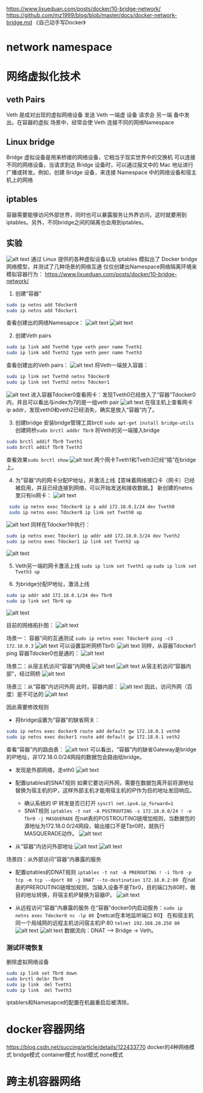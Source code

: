 https://www.lixueduan.com/posts/docker/10-bridge-network/
https://github.com/mz1999/blog/blob/master/docs/docker-network-bridge.md
《自己动手写Docker》
# network namespace

# 网络虚拟化技术
## veth Pairs
Veth 是成对出现的虚拟网络设备 发送 Veth 一端虚 设备 请求会 另一端
备中发出。在容器的虚拟 场景中，经常会使 Veth 连接不同的网络Namespace

## Linux bridge
Bridge 虚拟设备是用来桥接的网络设备，它相当于现实世界中的交换机 可以连接不同的网络设备，当请求到达 Bridge 设备时，可以通过报文中的 Mac 地址进行广播或转发。例如，创建 Bridge 设备，来连接 Namespace 中的网络设备和宿主机上的网络

## iptables
容器需要能够访问外部世界，同时也可以暴露服务让外界访问，这时就要用到iptables。另外，不同bridge之间的隔离也会用到iptables。


## 实验
![alt text](bridge-vethpair.png)
通过 Linux 提供的各种虚拟设备以及 iptables 模拟出了 Docker bridge 网络模型，并测试了几种场景的网络互通
仅仅创建出Namespace网络隔离环境来模拟容器行为：
https://www.lixueduan.com/posts/docker/10-bridge-network/

1. 创建“容器”
```bash
sudo ip netns add Tdocker0
sudo ip netns add Tdocker1
```
查看创建出的网络Namesapce：
![alt text](image-1.png)
![alt text](image-2.png)

2. 创建Veth pairs
```bash
sudo ip link add Tveth0 type veth peer name Tveth1
sudo ip link add Tveth2 type veth peer name Tveth3
```
查看创建出的Veth pairs：
![alt text](image-3.png)
将Veth一端放入容器：
```bash
sudo ip link set Tveth0 netns Tdocker0
sudo ip link set Tveth2 netns Tdocker1
```
![alt text](image-14.png)
进入容器Tdocker0查看网卡：发现Tveth0已经放入了“容器”Tdocker0内，并且可以看出与index为7的是一组veth pair
![alt text](image-5.png)
在宿主机上查看网卡ip addr，发现veth0和veth2已经消失，确实是放入“容器”内了。

3. 创建bridge
安装bridge管理工具brctl `sudo apt-get install bridge-utils`
创建网桥`sudo brctl addbr Tbr0`
将Veth的另一端接入bridge 
```bash
sudo brctl addif Tbr0 Tveth1
sudo brctl addif Tbr0 Tveth3
```
查看效果`sudo brctl show`
![alt text](image-6.png)
两个网卡Tveth1和Tveth3已经“插”在bridge上。

4. 为"容器“内的网卡分配IP地址，并激活上线【意味着网络接口卡（网卡）已经被启用，并且已经连接到网络，可以开始发送和接收数据。】
新创建的netns里只有lo网卡：
![alt text](image-7.png)
```bash
 sudo ip netns exec Tdocker0 ip a add 172.18.0.2/24 dev Tveth0
 sudo ip netns exec Tdocker0 ip link set Tveth0 up
 ```
![alt text](image-8.png)
同样在Tdocker1中执行：
```bash
sudo ip netns exec Tdocker1 ip addr add 172.18.0.3/24 dev Tveth2
sudo ip netns exec Tdocker1 ip link set Tveth2 up
```
![alt text](image-15.png)

5. Veth另一端的网卡激活上线
`sudo ip link set Tveth1 up`
`sudo ip link set Tveth3 up`

6. 为bridge分配IP地址，激活上线
```bash
sudo ip addr add 172.18.0.1/24 dev Tbr0
sudo ip link set Tbr0 up
```
![alt text](image-10.png)

目前的网络拓扑图：
![alt text](image-16.png)

场景一： 容器”间的互通测试
`sudo ip netns exec Tdocker0 ping -c3 172.18.0.3`
![alt text](image-11.png)
可以设置监听网桥Tbr0:
![alt text](image-13.png)
同样，从容器Tdocker1 ping 容器Tdocker0也是通的：
![alt text](image-12.png)

场景二：从宿主机访问“容器”内网络
![alt text](image-17.png)
![alt text](image-18.png)
从宿主机访问“容器内部”，经过网桥
![alt text](image-19.png)

场景三：从“容器”内访问外网
此时，容器内部：
![alt text](image-20.png)
因此，访问外网（百度）是不可达的
![alt text](image-21.png)

因此需要修改规则
- 将bridge设置为“容器”的缺省网关：
```bash
sudo ip netns exec docker0 route add default gw 172.18.0.1 veth0
sudo ip netns exec docker1 route add default gw 172.18.0.1 veth2
```
查看“容器”内的路由表：
![alt text](image-22.png)
可以看出，“容器”内的缺省Gateway是bridge的IP地址，非172.18.0.0/24网段的数据包会路由给bridge。
- 发现是外部网络，走eth0
![alt text](image-27.png)

- 配置iptables的SNAT规则
如果它要访问外网，需要在数据包离开前将源地址替换为宿主机的IP，这样外部主机才能用宿主机的IP作为目的地址发回响应。

    - 确认系统的 IP 转发是否已打开 `sysctl net.ipv4.ip_forward=1`
    - SNAT规则
`iptables -t nat -A POSTROUTING -s 172.18.0.0/24 ! -o Tbr0 -j MASQUERADE`
在nat表的POSTROUTING链增加规则，当数据包的源地址为172.18.0.0/24网段，输出接口不是Tbr0时，就执行MASQUERADE动作。
![alt text](image-24.png)

- 从“容器”内访问外部地址
![alt text](image-25.png)
![alt text](image-26.png)

场景四：从外部访问“容器”内暴露的服务
- 配置iptables的DNAT规则
`iptables -t nat -A PREROUTING ! -i Tbr0 -p tcp -m tcp --dport 80 -j DNAT --to-destination 172.18.0.2:80
` 在nat表的PREROUTING链增加规则，当输入设备不是Tbr0，目的端口为80时，做目的地址转换，将宿主机IP替换为容器IP。
![alt text](image-28.png)

- 从远程访问“容器”内暴露的服务
在“容器”docker0内启动服务：`sudo ip netns exec Tdocker0 nc -lp 80`【netcat在本地监听端口 80】
在和宿主机同一个局域网的远程主机访问宿主机IP:80 `telnet 192.168.20.250 80`
![alt text](image-29.png)
![alt text](image-30.png)
数据流向：DNAT –> Bridge -> Veth。

### 测试环境恢复
删除虚拟网络设备
```bash
sudo ip link set Tbr0 down
sudo brctl delbr Tbr0
sudo ip link  del Tveth1
sudo ip link  del Tveth3
```
iptablers和Namesapce的配置在机器重启后被清除。


# docker容器网络
https://blog.csdn.net/succing/article/details/122433770
docker的4种网络模式
bridge模式
container模式
host模式
none模式
# 跨主机容器网络